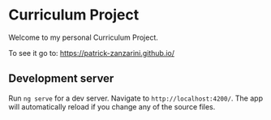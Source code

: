# Curriculum Project

Welcome to my personal Curriculum Project.

To see it go to: https://patrick-zanzarini.github.io/

## Development server

Run `ng serve` for a dev server. Navigate to `http://localhost:4200/`. The app will automatically reload if you change any of the source files.
